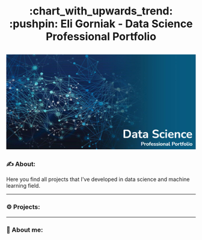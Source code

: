 <h1 align="center">
  :chart_with_upwards_trend:	:pushpin: Eli Gorniak - Data Science Professional Portfolio
</h1>

![picture alt](professional-portfolio.png "banner")
---

### :writing_hand: About:

Here you find all projects that I've developed in data science and machine learning field.

---
### :gear: Projects:

---
### :wave: About me:
